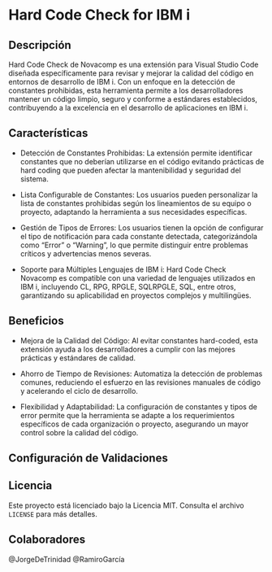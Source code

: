 # Hard Code Check for IBM i

## Descripción
Hard Code Check de Novacomp es una extensión para Visual Studio Code diseñada específicamente para revisar y mejorar la calidad del código en entornos de desarrollo de IBM i. Con un enfoque en la detección de constantes prohibidas, esta herramienta permite a los desarrolladores mantener un código limpio, seguro y conforme a estándares establecidos, contribuyendo a la excelencia en el desarrollo de aplicaciones en IBM i.

## Características
- Detección de Constantes Prohibidas: La extensión permite identificar constantes que no deberían utilizarse en el código evitando prácticas de hard coding que pueden afectar la mantenibilidad y seguridad del sistema.
 
- Lista Configurable de Constantes: Los usuarios pueden personalizar la lista de constantes prohibidas según los lineamientos de su equipo o proyecto, adaptando la herramienta a sus necesidades específicas.
 
- Gestión de Tipos de Errores: Los usuarios tienen la opción de configurar el tipo de notificación para cada constante detectada, categorizándola como “Error” o “Warning”, lo que permite distinguir entre problemas críticos y advertencias menos severas.
 
- Soporte para Múltiples Lenguajes de IBM i: Hard Code Check Novacomp es compatible con una variedad de lenguajes utilizados en IBM i, incluyendo CL, RPG, RPGLE, SQLRPGLE, SQL, entre otros, garantizando su aplicabilidad en proyectos complejos y multilingües.

## Beneficios
- Mejora de la Calidad del Código: Al evitar constantes hard-coded, esta extensión ayuda a los desarrolladores a cumplir con las mejores prácticas y estándares de calidad.
 
- Ahorro de Tiempo de Revisiones: Automatiza la detección de problemas comunes, reduciendo el esfuerzo en las revisiones manuales de código y acelerando el ciclo de desarrollo.

- Flexibilidad y Adaptabilidad: La configuración de constantes y tipos de error permite que la herramienta se adapte a los requerimientos específicos de cada organización o proyecto, asegurando un mayor control sobre la calidad del código.

## Configuración de Validaciones

## Licencia
Este proyecto está licenciado bajo la Licencia MIT. Consulta el archivo `LICENSE` para más detalles.

## Colaboradores

@JorgeDeTrinidad
@RamiroGarcía
